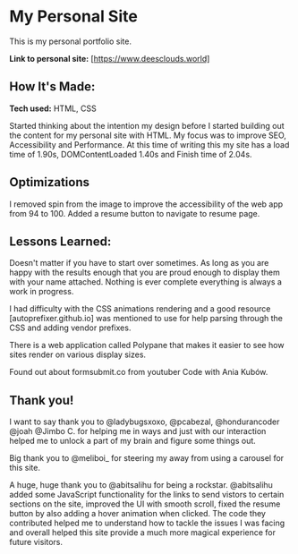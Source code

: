 # My Personal Site
This is my personal portfolio site.

**Link to personal site:** [https://www.deesclouds.world]

## How It's Made:

**Tech used:** HTML, CSS

Started thinking about the intention my design before I started building out the content for my personal site with HTML. My focus was to improve SEO, Accessibility and Performance. At this time of writing this my site has a load time of 1.90s, DOMContentLoaded 1.40s and Finish time of 2.04s. 

## Optimizations
I removed spin from the image to improve the accessibility of the web app from 94 to 100.
Added a resume button to navigate to resume page. 

## Lessons Learned:

Doesn't matter if you have to start over sometimes. As long as you are happy with the results enough that you are proud enough to display them with your name attached. Nothing is ever complete everything is always a work in progress.

I had difficulty with the CSS animations rendering and a good resource [autoprefixer.github.io] was mentioned to use for help parsing through the CSS and adding vendor prefixes. 

There is a web application called Polypane that makes it easier to see how sites render on various display sizes.

Found out about formsubmit.co from youtuber Code with Ania Kubów. 

## Thank you!
 
I want to say thank you to @ladybugsxoxo, @pcabezal, @hondurancoder @joah @Jimbo C. for helping me in ways and just with our interaction helped me to unlock a part of my brain and figure some things out.

Big thank you to @meliboi_ for steering my away from using a carousel for this site.

A huge, huge thank you to @abitsalihu for being a rockstar. @abitsalihu added some JavaScript functionality for the links to send vistors to certain sections on the site, improved the UI with smooth scroll, fixed the resume button by also adding a hover animation when clicked. The code they contributed helped me to understand how to tackle the issues I was facing and overall helped this site provide a much more magical experience for future visitors.
